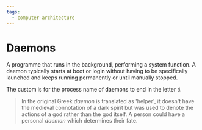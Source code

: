 ```yaml
---
tags:
  - computer-architecture
---
```


# Daemons

A programme that runs in the background, performing a system function. A daemon
typically starts at boot or login without having to be specifically launched and
keeps running permanently or until manually stopped.

The custom is for the process name of daemons to end in the letter `d`.

> In the original Greek _daemon_ is translated as 'helper', it doesn't have the
> medieval connotation of a dark spirit but was used to denote the actions of a
> god rather than the god itself. A person could have a personal _daemon_ which
> determines their fate.
